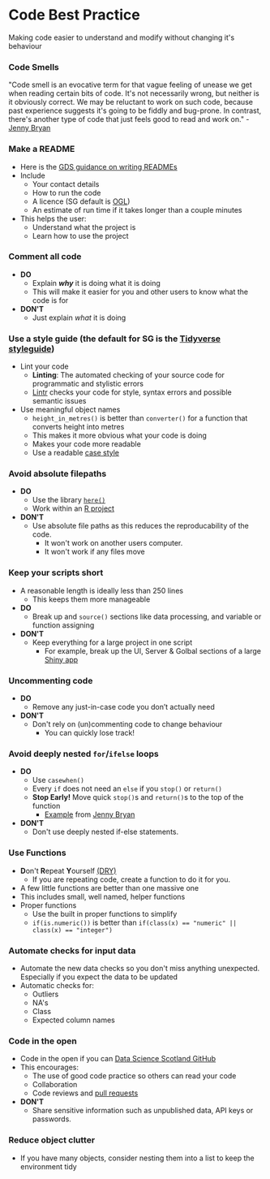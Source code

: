 # Code Best Practice
Making code easier to understand and modify without changing it's behaviour

### Code Smells

"Code smell is an evocative term for that vague feeling of unease we get when reading certain bits of code. It's not necessarily wrong, but neither is it obviously correct. We may be reluctant to work on such code, because past experience suggests it's going to be fiddly and bug-prone. In contrast, there's another type of code that just feels good to read and work on." - [Jenny Bryan](https://github.com/jennybc/code-smells-and-feels#:~:text=GitHub%3A%20%40jennybc%20%22Code%20smell%22%20is%20an%20evocative%20term,suggests%20it%27s%20going%20to%20be%20fiddly%20and%20bug-prone.)

### Make a README 
  * Here is the [GDS guidance on writing READMEs](https://gds-way.cloudapps.digital/manuals/readme-guidance.html#writing-readmes)
  * Include
      * Your contact details
      * How to run the code
      * A licence (SG default is [OGL](http://www.nationalarchives.gov.uk/doc/open-government-licence/version/3/))
      * An estimate of run time if it takes longer than a couple minutes
  * This helps the user: 
      * Understand what the project is
      * Learn how to use the project
### Comment all code 
  * **DO** 
      * Explain _**why**_ it is doing what it is doing
      * This will make it easier for you and other users to know what the code is for
  * **DON'T** 
      * Just explain _what_ it is doing
  
### Use a style guide (the default for SG is the [Tidyverse styleguide](https://style.tidyverse.org/))
  * Lint your code
      * **Linting**: The automated checking of your source code for programmatic and stylistic errors
      * [Lintr](https://github.com/jimhester/lintr) checks your code for style, syntax errors and possible semantic issues
  * Use meaningful object names
      * `height_in_metres()` is better than `converter()` for a function that converts height into metres 
      * This makes it more obvious what your code is doing
      * Makes your code more readable
      * Use a readable [case style](https://medium.com/better-programming/string-case-styles-camel-pascal-snake-and-kebab-case-981407998841) 
  
### Avoid absolute filepaths
  * **DO**
      * Use the library [`here()`](https://github.com/krlmlr/here)
      * Work within an [R project](https://support.rstudio.com/hc/en-us/articles/200526207-Using-Projects)
  * **DON'T** 
      * Use absolute file paths as this reduces the reproducability of the code. 
          * It won't work on another users computer. 
          * It won't work if any files move
      
### Keep your scripts short
  * A reasonable length is ideally less than 250 lines
      * This keeps them more manageable
  * **DO**
      * Break up and `source()` sections like data processing, and variable or function assigning
  * **DON'T**
      * Keep everything for a large project in one script
          * For example, break up the UI, Server & Golbal sections of a large [Shiny app](https://shiny.rstudio.com/articles/basics.html)
  
### Uncommenting code
  * **DO**
      * Remove any just-in-case code you don’t actually need
  * **DON'T** 
      * Don't rely on (un)commenting code to change behaviour
          * You can quickly lose track!
 
  
### Avoid deeply nested `for`/`ifelse` loops
  * **DO**
      * Use `casewhen()`
      * Every `if` does not need an `else` if you `stop()` or `return()`
      * **Stop Early!** Move quick `stop()`s and `return()`s to the top of the function
          * [Example](https://github.com/rhi-batstone/code_best_practice/blob/main/early_stops.PNG) from [Jenny Bryan](https://github.com/jennybc/code-smells-and-feels/blob/master/2018-07_user-brisbane-bryan.pdf)
  * **DON'T**
      * Don't use deeply nested if-else statements. 
   
  
### Use Functions
  * **D**on't **R**epeat **Y**ourself [(DRY)](https://en.wikipedia.org/wiki/Don%27t_repeat_yourself)
      * If you are repeating code, create a function to do it for you.  
  * A few little functions are better than one massive one
  * This includes small, well named, helper functions
  * Proper functions
      * Use the built in proper functions to simplify 
      * `if(is.numeric())` is better than `if(class(x) == "numeric" || class(x) == "integer")`
 
### Automate checks for input data
  * Automate the new data checks so you don't miss anything unexpected. Especially if you expect the data to be updated
  * Automatic checks for:
      * Outliers
      * NA's
      * Class
      * Expected column names
      
  
### Code in the open 
  * Code in the open if you can [Data Science Scotland GitHub](https://github.com/DataScienceScotland)
  * This encourages:
      * The use of good code practice so others can read your code
      * Collaboration
      * Code reviews and [pull requests](https://docs.github.com/en/free-pro-team@latest/desktop/contributing-and-collaborating-using-github-desktop/creating-an-issue-or-pull-request)
  * **DON'T**
      * Share sensitive information such as unpublished data, API keys or passwords.
  
### Reduce object clutter
  * If you have many objects, consider nesting them into a list to keep the environment tidy



